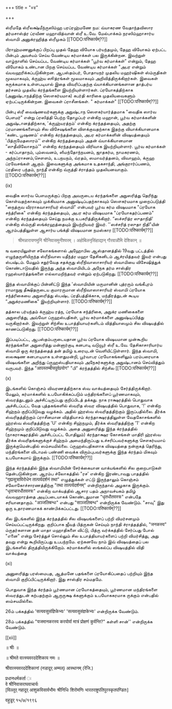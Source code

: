+++
title = "०४"

+++

ஸ்ரீமதே ஸ்ரீலக்ஷ்மீந்ருஸிம்ஹ பரப்ரஹ்மணே நம: வ்யாகரண வேதாந்தவிஸார தர்மசாஸ்த்ர ப்ரவீண மஹாவித்வான் ஸ்ரீ உ.வே. மேல்பாக்கம் நரஸிம்ஹாசார்ய ஸ்வாமி அனுக்ரஹித்த ஸ்ரீமுகம் [[TODO:परिष्कार्यम्??]]

பிராஹ்மணனுக்குப் பிறப்பு முதல் தேஹ வியோக பர்யந்தமும், தேஹ வியோகம் ஏற்பட்ட பின்பும் அவச்யம் செய்ய வேண்டிய கர்மாக்கள் பல இருக்கின்றன. இவற்றுள் வாழ்நாளில் செய்யப்பட வேண்டிய கர்மாக்கள் “பூர்வ கர்மாக்கள்” என்றும், தேஹ வியோகம் உண்டான பிறகு செய்யப்பட வேண்டிய கர்மாக்கள் "அபர என்றும் வ்யவஹரிக்கப்படுகின்றன. ஆபஸ்தம்பர், போதாயநர் முதலிய மஹர்ஷிகள் ஸ்ம்ருதிகள் மூலமாகவும், க்ருஹ்ய ஸூத்ரங்கள் மூலமாகவும் அறிவித்திருக்கிறார்கள். இவைகள் சுருக்கமாக உள்ளபடியால் இதை விவரிப்பதற்கு வ்யாக்கியானங்களான தாத்பர்ய தர்சனம் முதலிய க்ரந்தங்களை இயற்றியுள்ளார்கள். ப்ரயோகத்திற்காக (அனுஷ்டாநத்திற்கு ஸௌகர்யமாக) கபர்தி காரிகை முதலியவைகளும் ஏற்பட்டிருக்கின்றன. இவைகள் ப்ராசீனங்கள். " கர்மாக்கள்" [[TODO:परिष्कार्यम्??]]

பின்பு ஸ்ரீ வைஷ்ணவர்களுக்கு அநுஷ்டாந ஸௌகர்யார்த்தமாக "வைதிக ஸார்வ பௌமர்” என்று ப்ரஸித்தி பெற்ற தோழப்பர் என்கிற மஹான், பூர்வ கர்மாக்களின் அநுஷ்டானத்திற்காக, 'க்ருஹ்யரத்நம்' என்கிற க்ரந்தத்தையும், அதற்கு ப்ரமாணங்களையும் சில விசேஷங்களை விளக்குவதற்காக இதற்கு வியாக்கியானமாக 'கண்ட பூஷணம்' என்கிற க்ரந்தத்தையும், அபர கர்மாக்களின் விஷயத்தையும் 'பித்ருமேதஸாரம்'' என்கிற க்ரந்தத்தையும் அதன் வ்யாக்கியானமான “ஸுதீவிலோசநம்'" என்கிற க்ரந்தத்தையும் விரிவாக இயற்றியுள்ளார். பூர்வ கர்மாக்கள் - கர்ப்பாதாநம், பும்ஸவனம், ஸீமந்தோந்நயனம், ஜாதகர்ம, நாமகரணம், அந்நப்ராசனம்,செளளம், உபநயநம், வ்ரதம், ஸமாவர்த்தனம், விவாஹம், க்ருஹ ப்ரவேசங்கள் ஆகும். இவைகளுக்கு அங்கமாக உதகசாந்தி, அங்குரார்ப்பணம், ப்ரதிஸர பந்தம், நாந்தீ என்கிற வ்ருத்தி ச்ராத்தம் முதலியனவாகும். [[TODO:परिष्कार्यम्??]]

(ix)

வைதிக ஸார்வ பௌமருக்குப் பிறகு அவருடைய க்ரந்தங்களை அநுஸரித்து தெரிந்து கொள்வதற்காகவும் முக்கியமாக அனுஷ்டிப்பதற்காகவும் ஸௌகர்யமாக முறைப்படுத்தி "நைத்ருவ வீரராகவாசாரியர் ஸ்வாமி" என்பவர் பூர்வ கர்ம விஷயமாக "ப்ரயோக சந்த்ரிகை" என்கிற க்ரந்தத்தையும், அபர கர்ம விஷயமாக "ப்ரயோகதர்ப்பணம்" என்கிற க்ரந்தத்தையும் செய்து நமக்கு உபகரித்திருக்கிறார். “ஸச்சரித்ர ஸுதாநிதி' என்கிற ஸ்ம்ருதி ஸங்க்ரஹத்தையும் இயற்றியவர் இவர். ''ஸச்சரித் ரஸுதா நிதி"யின் ஆரம்பத்திலுள்ள ஆசார்ய பங்க்தி விஷயமான நமஸ்கார [[TODO:परिष्कार्यम्??]]

> श्रीमन्नारायणमुनिं श्रीनिवासमुनीश्वरम् ।  अहोबिलनृसिंहाद्यान् गौरवान्नौमि देशिकान् ॥ 

ங வரையிலுள்ள சலோகங்களால் அஹோபில ஆஸ்தானத்தில் 19வது பட்டத்தில் எழுந்தருளியிருந்த ஸ்ரீநிவாஸ யதீந்த்ர மஹா தேசிகனிடம் ஆச்ரயித்தவர் இவர் என்பது ஸ்பஷ்டம். மேலும் சதுர்வேத சதக்ருது ஸ்ரீநிவாஸாசாரியர் ஸ்வாமியை விசேஷித்துக் கொண்டாடுவதில் இருந்து அந்த ஸ்வாமியிடம் அநேக தர்ம சாஸ்திர ரஹஸ்யார்த்தங்களை எல்லாமறிந்தவர் என்றும் ஏற்படுகிறது. [[TODO:परिष्कार्यम्??]]

இந்த ஸ்வாமிக்குப் பின்னிட்டு இந்த 'ஸ்வாமியின் மருமானின் புத்ரரும் வங்கீபுரம் ராமாநுஜ தீக்ஷிதருடைய குமாரருமான ஸ்ரீநிவாஸாசாரியர் ஸ்வாமி ப்ரயோக சந்த்ரிகையை அநுஸரித்து ஸ்பஷ்ட ப்ரதிபத்திக்காக, மந்திரத்துடன் கூடிய “அநுக்ரமணிகை" இயற்றியுள்ளார். [[TODO:परिष्कार्यम्??]]

தத்கால பர்யந்தம் க்ருஹ்ய ரத்ந, ப்ரயோக சந்த்ரிகை, அநுக்ர மணிகைகளை அநுஸரித்து, அவ்வோ ப்ருஹஸ்பதிகள், பூர்வ கர்மாக்களை அனுஷ்டிப்பித்து வருகிறார்கள். இவற்றுள் சிற்சில உபாத்தியாயர்களிடம் வித்தியாஸமும் சில விஷயத்தில் காணப்படுகிறது. [[TODO:परिष्कार्यम्??]]

இப்படிப்பட்ட, ஆபஸ்தம்பருடையதான பூர்வ ப்ரயோக விஷயமான முன்கூறிய க்ரந்தங்களை அநுஸரித்து மன்னார்குடி கனபாடி வடுவூர் ஸ்ரீ உ.வே. தேசிகாசாரியார்ய ஸ்வாமி ஒரு க்ரந்தத்தைத் தன் தமிழ் உரையுடன் வெளியிட்டுள்ளார். இந்த ஸ்வாமி, ஸலக்ஷண கனபாடியாக உள்ளதுமன்றி, பூர்வாபர ப்ரயோகங்களிலும் பரம்பரையாக விஷயங்களை அறிந்து ப்ருஹஸ்பதியாகவும் அநேகர்களுக்கு அநுஷ்டானம் செய்வித்தும் வருபவர். இந்த "आपस्तम्बीयपूर्वप्रयोग" "பி" க்ரந்தத்தில் சிற்சில [[TODO:परिष्कार्यम्??]]

(x)

இடங்களில் கொஞ்சம் விவரணத்திற்காக ஸ்வ வாக்யத்தையும் சேர்த்திருக்கிறார். மேலும், கர்மாக்களில் உபயோகிக்கப்படும் மந்திரங்களைப் பூர்ணமாகவும், ஸ்வரத்துடனும் அச்சிட்டிருப்பது குறிப்பிடத் தக்கது. நாக ராக்ஷரத்தில் பொதுவாக அச்சிடப்பட்ட வேத புத்தகங்களில் ஸ்வரித ஸ்வர விஷயத்தில் பொதுவாக, '!' என்கிற சிஹ்நம் குறிப்பிடுவது வழக்கம். அதில் ஹ்ரஸ்வ ஸ்வரிதத்திற்கும் இருப்பதில்லை. தீர்க்க ஸ்வரிதத்திற்கும் ப்ராசீனமான வித்தியாசம் க்ரந்தாக்ஷரத்திலுள்ள வேதகோசங்களில் ஹ்ரஸ்வ ஸ்வரிதத்திற்கு 'U' என்கிற சிஹ்நமும், தீர்க்க ஸ்வரிதத்திற்கு '1' என்கிற சிஹ்நமும் குறிப்பிடுவது வழக்கம். அதை அனுஸரித்து இந்த க்ரந்தத்தில் (நாகராக்ஷரத்தில் அச்சிடப்பட்ட போதிலும்) க்ரந்தாக்ஷர கோசங்கள் மாதிரி ஹ்ரஸ்வ தீர்க்க ஸ்வரிதங்களுக்குச் சிஹ்நம் அமைந்திருப்பது உச்சரிப்பவர்களுக்கு சௌகர்யமாய் இருக்குமென்பதில் ஸம்சயமில்லை. ப்ருஹஸ்பதிகளாக விஷயத்தை நன்றாகத் தெரிந்து, மந்திரங்களை விடாமல் பண்ணி வைக்க விரும்புபவர்களுக்கு இந்த க்ரந்தம் மிகவும் உபயோகமாய் இருக்கும். [[TODO:परिष्कार्यम्??]]

இந்த க்ரந்தத்தில் இந்த ஸ்வாமியின் சேர்க்கையான வாக்யங்களில் சில குறைபாடுகள் தென்படுகின்றன. ஆரம்ப ச்லோகத்தில் "ரச' என்கிற இரண்டாவது பாதத்தில் "गृह्यसूत्राविरोधेन तात्पर्यदर्शनं तथा" எழுத்துக்கள் எட்டு இருந்தாலும் கொஞ்சம் ச்லோகோச்சாரணத்திற்கு "तथा तात्पर्यदर्शनम्" என்றிருந்தால் அழகாக இருக்கும். "धृताचारधौतवस्त्रः" என்கிற வாக்யத்தில் ஆசார பதம் அநாவச்யகம் தமிழ் வ்யவஹாரத்தை அடிப்படையாகக் கொண்டதுமான "धृतधौतवस्त्रः" என்பதே சரியானதாகும். "अञ्जलिबन्धः" என்பது "साञ्जलिबन्ध" என்றிருக்க வேண்டும். "சாவு" இது ஒரு உதாரணமாகக் காண்பிக்கப்பட்டது. [[TODO:परिष्कार्यम्??]]

சில இடங்களில் இந்த க்ரந்தத்தில் சில விஷயங்களைப் பற்றி விமர்சனமும் செய்யப்பட்டிருக்கிறது. குறிப்பாக ஜீவத் பித்ருகன் செய்யும் நாந்தி ச்ராத்தத்தில், "जनकस्य" ம்ருதர்களான தன் மாதா மஹாதிகளை விட்டு, பித்ரு வர்க்கத்தில் சேர்ப்பது போல் "எனை" என்று சேர்த்துச் சொல்லும் சில உபாத்தியாயர்களைப் பற்றி விமர்சித்து, அது தவறு என்று கூறியிருப்பது உபபந்நமே. ஏற்கனவே நாம் இவ் விஷயத்தைப் பல இடங்களில் திருத்தியிருக்கிறோம். கர்மாக்களில் ஸங்கல்ப்ப விஷயத்தில் விதி வாக்யத்தை

(xi)

அனுஸரித்து பரஸ்மைபத, ஆத்மனே பதங்களை ப்ரயோகிப்பதைப் பற்றியும் இந்த ஸ்வாமி குறிப்பிட்டிருக்கிறார். இது சாஸ்திர சம்மதமே.

பொதுவாக இந்த க்ரந்தம் பூர்ணமான ப்ரயோகத்தையும், பூர்ணமான மந்திரங்களை ஸ்வரத்துடன் கற்பதற்கும் ஆருருக்ஷ க்களுக்கும் உபயோககரமாக ருக்கும் என்பதில் ஸம்சயமில்லை.

26ம் பக்கத்தில் 'सत्यवसुसंज्ञिकेभ्यः' 'सत्यवसुसंज्ञकेभ्यः' என்றிருக்க வேண்டும்.

28ம் பக்கத்தில் "यजमानकरस्य करयोर्वा मात्रं प्रोक्षणं कुर्वन्ति?" கள்ளி சான்'' என்றிருக்க வேண்டும்.

[[xii]]

॥ श्रीः ॥

॥ श्रीमते वात्स्यवरददेशिकाय नमः ॥

श्रीवात्स्यवरददेशिकानां (नडादूर् अम्मल्) आस्थानम् (रेजि.)

प्रधानधर्मकर्ता  ः  
वे श्रीनिवासराघवाचार्यः  
[विल्लूर् नहादूर् आशुकविसार्वभौमः श्रीनिधिः शिरोमणिः भारतराष्ट्रपतिपुरस्कृतपण्डितः]

वहुडूर्
१५/७/१९९६
